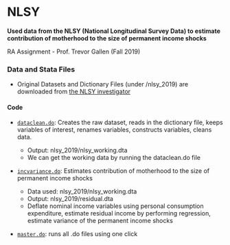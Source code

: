 # NLSY

**Used data from the NLSY (National Longitudinal Survey Data) to estimate contribution of motherhood to the size of permanent income shocks**

RA Assignment - Prof. Trevor Gallen (Fall 2019)

### Data and Stata Files
-  Original Datasets and Dictionary Files (under /nlsy_2019) are downloaded from [the NLSY investigator](https://www.nlsinfo.org/investigator/pages/search.jsp?s=NLSY79)

#### Code
* [`dataclean.do`](https://github.com/debasmita-das-econ/NLSY/blob/main/dataclean.do): Creates the raw dataset, reads in the dictionary file, keeps variables of interest, renames variables, constructs variables, cleans data.
    * Output: nlsy_2019/nlsy_working.dta
    * We can get the working data by running the dataclean.do file

* [`incvariance.do`](https://github.com/debasmita-das-econ/NLSY/blob/main/incvariance.do): Estimates contribution of motherhood to the size of permanent income shocks
    * Data used: nlsy_2019/nlsy_working.dta 
    * Output: nlsy_2019/residual.dta
    * Deflate nominal income variables using personal consumption expenditure, estimate residual income by performing regression, estimate variance of the permanent income shocks  
* [`master.do`](https://github.com/debasmita-das-econ/NLSY/blob/main/master.do): runs all .do files using one click
